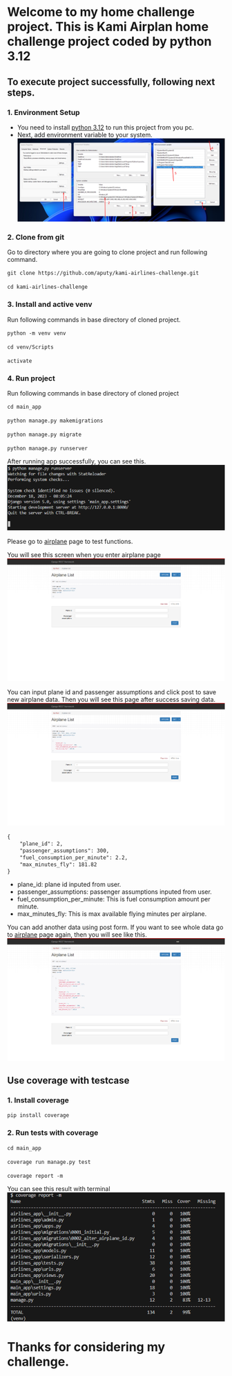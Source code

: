# Welcome to my home challenge project. This is Kami Airplan home challenge project coded by python 3.12 #

## To execute project successfully, following next steps. ##

### 1. Environment Setup ###

- You need to install [python 3.12](https://www.python.org/downloads/release/python-3120/) to run this project from you pc.
- Next, add environment variable to your system.
![Please see this](/ReadMe/environment.png)


### 2. Clone from git ###
Go to directory where you are going to clone project and run following command.
```
git clone https://github.com/aputy/kami-airlines-challenge.git

cd kami-airlines-challenge
```

### 3. Install and active venv ###
Run following commands in base directory of cloned project.
```
python -m venv venv

cd venv/Scripts

activate
```

### 4. Run project ###
Run following commands in base directory of cloned project
```
cd main_app

python manage.py makemigrations

python manage.py migrate

python manage.py runserver
```
After running app successfully, you can see this.![this](/ReadMe/terminal_success.png)

Please go to [airplane](http://127.0.0.1:8000/api/airplanes/) page to test functions.

You will see this screen when you enter airplane page ![](./ReadMe/airplane_main.png)

You can input plane id and passenger assumptions and click post to save new airplane data.
Then you will see this page after success saving data. ![](./ReadMe/airplane_post.png)

```
{
    "plane_id": 2,
    "passenger_assumptions": 300,
    "fuel_consumption_per_minute": 2.2,
    "max_minutes_fly": 181.82
}
```
- plane_id: plane id inputed from user.
- passenger_assumptions: passenger assumptions inputed from user.
- fuel_consumption_per_minute: This is fuel consumption amount per minute.
- max_minutes_fly: This is max available flying minutes per airplane.

You can add another data using post form.
If you want to see whole data go to [airplane](http://127.0.0.1:8000/api/airplanes/) page again, then you will see like this. ![](./ReadMe/airplane_list.png)

## Use coverage with testcase ##

### 1. Install coverage ###
```
pip install coverage
```

### 2. Run tests with coverage ###
```
cd main_app

coverage run manage.py test

coverage report -m
```
You can see this result with terminal ![](./ReadMe/coverage_report.png)

# Thanks for considering my challenge. #